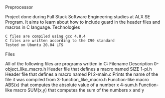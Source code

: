 Preprocessor

Project done during Full Stack Software Engineering studies at ALX SE Program. It aims to learn about how to include guard in the header files and macros in C language.
Technologies

    C files are compiled using gcc 4.8.4
    C files are written according to the C90 standard
    Tested on Ubuntu 20.04 LTS

Files

All of the following files are programs written in C:
Filename 	Description
0-object_like_macro.h 	Header file that defines a macro named SIZE
1-pi.h 	Header file that defines a macro named PI
2-main.c 	Prints the name of the file it was compiled from
3-function_like_macro.h 	Function-like macro ABS(x) that computes the absolute value of a number x
4-sum.h 	Function-like macro SUM(x,y) that computes the sum of the numbers x and y
